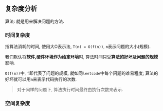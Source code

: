 ## 复杂度分析

算法: 就是用来解决问题的方法.


### 时间复杂度

指算法消耗的时间, 使用大O表示法, `T(n) = O(f(n))`, `n`表示问题的大小(规模).

我们默认将**软件,硬件环境作为给定环境**时, 算法时间只受**算法的好坏及问题的规模**影响.

`O(f(n))`中, `f`即代表了问题的规模, 就如同`leetcode`中每个问题的难易程度; 算法的好坏就可以用`n`来表示代码执行的次数.

> 对于同样的问题下, 算法执行时间最终由执行次数来表示.




### 空间复杂度